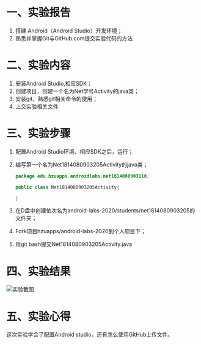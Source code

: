 # 一、实验报告

1. 搭建 Android（Android Studio）开发环境；
2. 熟悉并掌握Git与GitHub.com提交实验代码的方法

# 二、实验内容

1. 安装Android Studio,相应SDK；
2. 创建项目，创建一个名为Net学号Activity的java类；
3. 安装git，熟悉git相关命令的使用；
4. 上交实验相关文件  

# 三、实验步骤

1. 配置Android Studio环境、相应SDK之后，运行；

2. 编写第一个名为Net1814080903205Activity的java类；

   ```java
   package edu.hzuapps.androidlabs.net1814080903118;
   
   public class Net1814080903205Activity{
   
   }
   ```



3. 在D盘中创建依次名为android-labs-2020/students/net1814080903205的文件夹；

4. Fork项目hzuapps/android-labs-2020到个人项目下；

5. 用git bash提交Net1814080903205Activity.java  

# 四、实验结果

![实验截图](https://raw.githubusercontent.com/luo-2/android-labs-2020/master/students/net1814080903205/NET1814080903205.png)

# 五、实验心得

  这次实验学会了配置Android studio，还有怎么使用GitHub上传文件。
